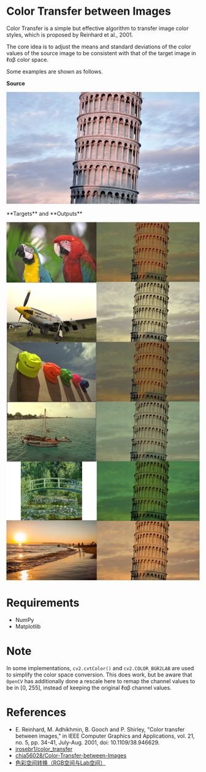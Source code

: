 # Color Transfer between Images

Color Transfer is a simple but effective algorithm to transfer image color styles, which is proposed by Reinhard et al., 2001.

The core idea is to adjust the means and standard deviations of the color values of the source image to be consistent with that of the target image in ℓαβ color space.

Some examples are shown as follows.

**Source**

<p align="center">
    <img src="./images/doc/s6.bmp" width="640">
</p>
**Targets** and **Outputs**

<p align="center">
    <img src="./images/doc/transfers.png">
</p>

# Requirements

- NumPy
- Matplotlib

# Note

In some implementations, `cv2.cvtColor()` and `cv2.COLOR_BGR2LAB` are used to simplify the color space conversion. This does work, but be aware that `OpenCV` has additionally done a rescale here to remap the channel values to be in [0, 255], instead of keeping the original ℓαβ channel values.

# References

- E. Reinhard, M. Adhikhmin, B. Gooch and P. Shirley, "Color transfer between images," in IEEE Computer Graphics and Applications, vol. 21, no. 5, pp. 34-41, July-Aug. 2001, doi: 10.1109/38.946629.
- [jrosebr1/color_transfer](https://github.com/jrosebr1/color_transfer)
- [chia56028/Color-Transfer-between-Images](https://github.com/chia56028/Color-Transfer-between-Images)
- [色彩空间转换（RGB空间与Lab空间）](https://blog.csdn.net/qq_38701868/article/details/89433038)
